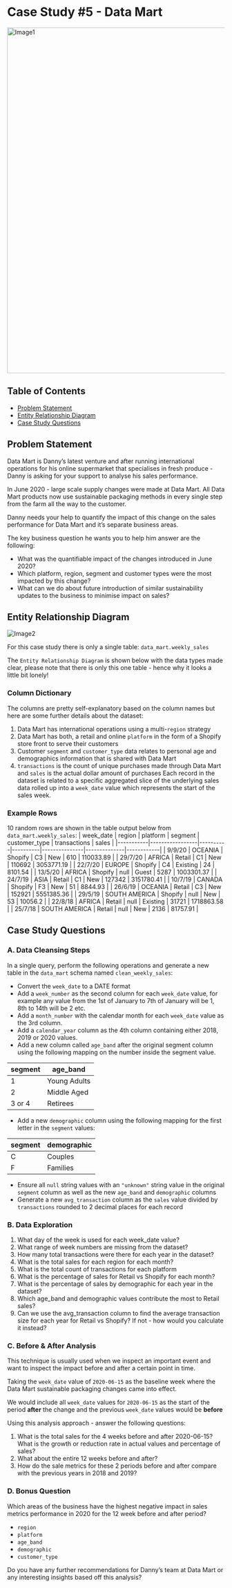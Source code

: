 # Case Study #5 - Data Mart

<img src="./Images/Image1.png" alt="Image1" width="800" height="800" />

## Table of Contents

- [Problem Statement](#problem-statement)
- [Entity Relationship Diagram](#entity-relationship-diagram)
- [Case Study Questions](#case-study-questions)

## Problem Statement

<a id="problem-statement"></a>

Data Mart is Danny’s latest venture and after running international operations for his online supermarket that specialises in fresh produce - Danny is asking for your support to analyse his sales performance.

In June 2020 - large scale supply changes were made at Data Mart. All Data Mart products now use sustainable packaging methods in every single step from the farm all the way to the customer.

Danny needs your help to quantify the impact of this change on the sales performance for Data Mart and it’s separate business areas.

The key business question he wants you to help him answer are the following:

- What was the quantifiable impact of the changes introduced in June 2020?
- Which platform, region, segment and customer types were the most impacted by this change?
- What can we do about future introduction of similar sustainability updates to the business to minimise impact on sales?

## Entity Relationship Diagram

<a id="entity-relationship-diagram"></a>

<img src="./Images/Image2.png" alt="Image2" />

For this case study there is only a single table: `data_mart.weekly_sales`

The `Entity Relationship Diagram` is shown below with the data types made clear, please note that there is only this one table - hence why it looks a little bit lonely!

### Column Dictionary

The columns are pretty self-explanatory based on the column names but here are some further details about the dataset:

1. Data Mart has international operations using a multi-`region` strategy
2. Data Mart has both, a retail and online `platform` in the form of a Shopify store front to serve their customers
3. Customer `segment` and `customer_type` data relates to personal age and demographics information that is shared with Data Mart
4. `transactions` is the count of unique purchases made through Data Mart and `sales` is the actual dollar amount of purchases
   Each record in the dataset is related to a specific aggregated slice of the underlying sales data rolled up into a `week_date` value which represents the start of the sales week.

### Example Rows

10 random rows are shown in the table output below from `data_mart.weekly_sales`:
| week_date | region | platform | segment | customer_type | transactions | sales |
|-----------|-----------------|----------|----------|---------------|--------------|------------|
| 9/9/20 | OCEANIA | Shopify | C3 | New | 610 | 110033.89 |
| 29/7/20 | AFRICA | Retail | C1 | New | 110692 | 3053771.19 |
| 22/7/20 | EUROPE | Shopify | C4 | Existing | 24 | 8101.54 |
| 13/5/20 | AFRICA | Shopify | null | Guest | 5287 | 1003301.37 |
| 24/7/19 | ASIA | Retail | C1 | New | 127342 | 3151780.41 |
| 10/7/19 | CANADA | Shopify | F3 | New | 51 | 8844.93 |
| 26/6/19 | OCEANIA | Retail | C3 | New | 152921 | 5551385.36 |
| 29/5/19 | SOUTH AMERICA | Shopify | null | New | 53 | 10056.2 |
| 22/8/18 | AFRICA | Retail | null | Existing | 31721 | 1718863.58 |
| 25/7/18 | SOUTH AMERICA | Retail | null | New | 2136 | 81757.91 |

## Case Study Questions

<a id='case-study-questions'></a>

### A. Data Cleansing Steps

In a single query, perform the following operations and generate a new table in the `data_mart` schema named `clean_weekly_sales`:

- Convert the `week_date` to a DATE format
- Add a `week_number` as the second column for each `week_date` value, for example any value from the 1st of January to 7th of January will be 1, 8th to 14th will be 2 etc.
- Add a `month_number` with the calendar month for each `week_date` value as the 3rd column.
- Add a `calendar_year` column as the 4th column containing either 2018, 2019 or 2020 values.
- Add a new column called `age_band` after the original segment column using the following mapping on the number inside the segment value.

| segment | age_band     |
| ------- | ------------ |
| 1       | Young Adults |
| 2       | Middle Aged  |
| 3 or 4  | Retirees     |

- Add a new `demographic` column using the following mapping for the first letter in the `segment` values:

| segment | demographic |
| ------- | ----------- |
| C       | Couples     |
| F       | Families    |

- Ensure all `null` string values with an `"unknown"` string value in the original `segment` column as well as the new `age_band` and `demographic` columns
- Generate a new `avg_transaction` column as the `sales` value divided by `transactions` rounded to 2 decimal places for each record

### B. Data Exploration

1. What day of the week is used for each week_date value?
2. What range of week numbers are missing from the dataset?
3. How many total transactions were there for each year in the dataset?
4. What is the total sales for each region for each month?
5. What is the total count of transactions for each platform
6. What is the percentage of sales for Retail vs Shopify for each month?
7. What is the percentage of sales by demographic for each year in the dataset?
8. Which age_band and demographic values contribute the most to Retail sales?
9. Can we use the avg_transaction column to find the average transaction size for each year for Retail vs Shopify? If not - how would you calculate it instead?

### C. Before & After Analysis

This technique is usually used when we inspect an important event and want to inspect the impact before and after a certain point in time.

Taking the `week_date` value of `2020-06-15` as the baseline week where the Data Mart sustainable packaging changes came into effect.

We would include all `week_date` values for `2020-06-15` as the start of the period **after** the change and the previous `week_date` values would be **before**

Using this analysis approach - answer the following questions:

1. What is the total sales for the 4 weeks before and after 2020-06-15? What is the growth or reduction rate in actual values and percentage of sales?
2. What about the entire 12 weeks before and after?
3. How do the sale metrics for these 2 periods before and after compare with the previous years in 2018 and 2019?

### D. Bonus Question

Which areas of the business have the highest negative impact in sales metrics performance in 2020 for the 12 week before and after period?

- `region`
- `platform`
- `age_band`
- `demographic`
- `customer_type`

Do you have any further recommendations for Danny’s team at Data Mart or any interesting insights based off this analysis?

